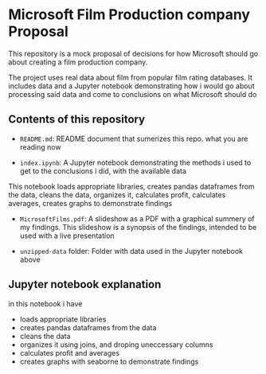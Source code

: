# Microsoft Film Production company Proposal

This repository is a mock proposal of decisions for how Microsoft should go about creating 
a film production company.

The project uses real data about film from popular film rating databases. 
It includes data and a Jupyter notebook demonstrating how i would go 
about processing said data and come to conclusions on what Microsoft should do

## Contents of this repository 

- `README.md`: README document that sumerizes this repo. what you are reading now

- `index.ipynb`: A Jupyter notebook demonstrating the methods i used to get to the conclusions i did, with the available data

This notebook loads appropriate libraries, creates pandas dataframes from the data, cleans
the data, organizes it, calculates profit, calculates averages, creates graphs to demonstrate findings

- `MicrosoftFilms.pdf`: A slideshow as a PDF with a graphical summery of my findings.
This slideshow is a synopsis of the findings, intended to be used with a live presentation

- `unzipped-data` folder: Folder with data used in the Jupyter notebook above

## Jupyter notebook explanation

in this notebook i have
- loads appropriate libraries
- creates pandas dataframes from the data
- cleans the data
- organizes it using joins, and droping uneccessary columns
- calculates profit and averages 
- creates graphs with seaborne to demonstrate findings